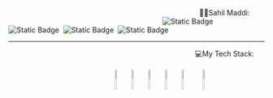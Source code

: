 <center>&nbsp; &nbsp; &nbsp; &nbsp;&nbsp; &nbsp; &nbsp; &nbsp; &nbsp; &nbsp; &nbsp; &nbsp; &nbsp; &nbsp; &nbsp; &nbsp; &nbsp; &nbsp;  &nbsp; &nbsp; &nbsp; &nbsp; &nbsp; &nbsp; &nbsp; &nbsp; &nbsp; &nbsp; &nbsp; &nbsp; &nbsp; &nbsp; &nbsp; &nbsp; &nbsp; &nbsp; &nbsp; &nbsp; &nbsp;  &nbsp; &nbsp; &nbsp; &nbsp; &nbsp; &nbsp;🧑‍💻Sahil Maddi:</center>

<div>
  &nbsp; &nbsp; &nbsp; &nbsp;&nbsp; &nbsp; &nbsp; &nbsp; &nbsp; &nbsp; &nbsp; &nbsp; &nbsp; &nbsp; &nbsp; &nbsp; &nbsp; &nbsp;  &nbsp; &nbsp; &nbsp; &nbsp; &nbsp; &nbsp; &nbsp; &nbsp; &nbsp; &nbsp; &nbsp; &nbsp; &nbsp; &nbsp; &nbsp; &nbsp; &nbsp; &nbsp; &nbsp; &nbsp; &nbsp;
<img alt="Static Badge" src="https://img.shields.io/badge/Java-Developer">&nbsp; <img alt="Static Badge" src="https://img.shields.io/badge/Spring-Boot-Developer">&nbsp; <img alt="Static Badge" src="https://img.shields.io/badge/React.js-developer">&nbsp; <img alt="Static Badge" src="https://img.shields.io/badge/Spring-XML-developer">&nbsp; 
</div>
<hr/>


<center>&nbsp; &nbsp; &nbsp; &nbsp;&nbsp; &nbsp; &nbsp; &nbsp; &nbsp; &nbsp; &nbsp; &nbsp; &nbsp; &nbsp; &nbsp; &nbsp; &nbsp; &nbsp;  &nbsp; &nbsp; &nbsp; &nbsp; &nbsp; &nbsp; &nbsp; &nbsp; &nbsp; &nbsp; &nbsp; &nbsp; &nbsp; &nbsp; &nbsp; &nbsp; &nbsp; &nbsp; &nbsp; &nbsp; &nbsp;  &nbsp; &nbsp; &nbsp; &nbsp; &nbsp; &nbsp;💻My Tech Stack:</center>
<br/>
<center>
&nbsp; &nbsp; &nbsp; &nbsp;&nbsp; &nbsp; &nbsp;  &nbsp; &nbsp; &nbsp; &nbsp;&nbsp; &nbsp; &nbsp;  
<img src ="https://github.com/sahilmaddi/sahilmaddi/assets/101131740/c849a4a8-b4fc-4e2c-ac55-284796e66333" width = "5%" height="10%"/>&nbsp;
<img src ="https://github.com/sahilmaddi/sahilmaddi/assets/101131740/4e6e554e-3db6-4a1b-9180-cb8c7c99368b" width = "5%" height="10%"/>&nbsp;
<img src ="https://github.com/sahilmaddi/sahilmaddi/assets/101131740/de30b074-eb4d-42c4-adef-f78d4b5a387a" width = "5%" height="10%"/>&nbsp;
<img src ="https://github.com/sahilmaddi/sahilmaddi/assets/101131740/1b74ce9a-36a1-4c1d-9b71-c96e791746e7" width = "5%" height="10%"/>&nbsp;
<img src ="https://github.com/sahilmaddi/sahilmaddi/assets/101131740/c849a4a8-b4fc-4e2c-ac55-284796e66333" width = "5%" height="10%"/>&nbsp;
<img src ="https://github.com/sahilmaddi/sahilmaddi/assets/101131740/d64f7e69-7961-4cc3-8195-31a61083eb0e" width = "8%" height="10%"/>&nbsp;
</center>

<!--[![Sahil's GitHub stats](https://github-readme-stats.vercel.app/api?username=sahilmaddi)](https://github.com/sahilmaddi/github-readme-stats)-->
<!--![Quote](https://github-readme-quotes.herokuapp.com/quote)-->





